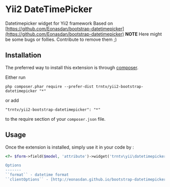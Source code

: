 Yii2 DateTimePicker
===================
Datetimepicker widget for Yii2 framework
Based on [https://github.com/Eonasdan/bootstrap-datetimepicker](https://github.com/Eonasdan/bootstrap-datetimepicker)
**NOTE** Here might be some bugs or follies. Contribute to remove them ;)


Installation
------------

The preferred way to install this extension is through [composer](http://getcomposer.org/download/).

Either run

```
php composer.phar require --prefer-dist trntv/yii2-bootstrap-datetimepicker "*"
```

or add

```
"trntv/yii2-bootstrap-datetimepicker": "*"
```

to the require section of your `composer.json` file.


Usage
-----

Once the extension is installed, simply use it in your code by  :

```php
<?= $form->field($model, 'attribute')->widget('trntv\yii\datetimepicker\DatetimepickerWidget'); ?>```

Options
-------
``format`` - datetime format
``clientOptions`` - [http://eonasdan.github.io/bootstrap-datetimepicker/#options](http://eonasdan.github.io/bootstrap-datetimepicker/#options)